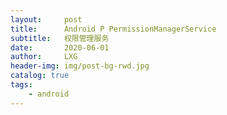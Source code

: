 ```yaml
---
layout:     post
title:      Android P PermissionManagerService
subtitle:   权限管理服务
date:       2020-06-01
author:     LXG
header-img: img/post-bg-rwd.jpg
catalog: true
tags:
    - android
---
```



